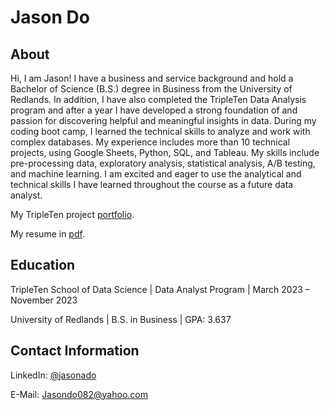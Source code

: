 # Jason Do

## About

Hi, I am Jason! I have a business and service background and hold a Bachelor of Science (B.S.) degree in Business from the University of Redlands. In addition, I have also completed the TripleTen Data Analysis program and after a year I have developed a strong foundation of and passion for discovering helpful and meaningful insights in data. During my coding boot camp, I learned the technical skills to analyze and work with complex databases. My experience includes more than 10 technical projects, using Google Sheets, Python, SQL, and Tableau. My skills include pre-processing data, exploratory analysis, statistical analysis, A/B testing, and machine learning. I am excited and eager to use the analytical and technical skills I have learned throughout the course as a future data analyst. 


My TripleTen project [portfolio](https://github.com/jasondo-da/tripleten_project_portfolio/blob/main/README.md).

My resume in [pdf](https://github.com/jasondo-da/jason-do/blob/main/Resume%20v.rl%20(2024).pdf).


## Education

TripleTen School of Data Science | Data Analyst Program | March 2023 – November 2023 

University of Redlands | B.S. in Business | GPA: 3.637 

## Contact Information

LinkedIn: [@jasonado](https://www.linkedin.com/in/jasonado/)

E-Mail: [Jasondo082@yahoo.com](Jasondo082@yahoo.com)
